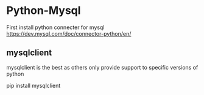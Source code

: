 # Python-Mysql

 First install python connecter for mysql
 https://dev.mysql.com/doc/connector-python/en/
 
## mysqlclient
mysqlclient is the best as others only provide support to specific versions of python

 pip install mysqlclient

